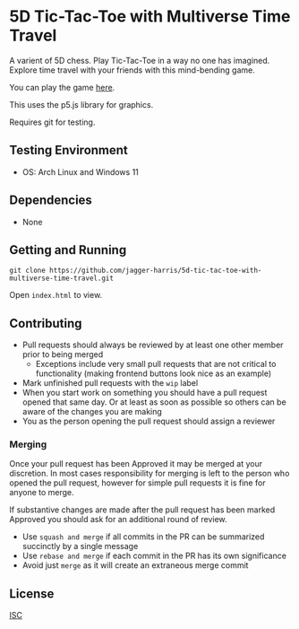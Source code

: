 # 5D Tic-Tac-Toe with Multiverse Time Travel

A varient of 5D chess. Play Tic-Tac-Toe in a way no one has imagined. Explore time travel with your friends with this mind-bending game.

You can play the game [here](https://jagger-harris.github.io/5d-tic-tac-toe-with-multiverse-time-travel/).

This uses the p5.js library for graphics.

Requires git for testing.

## Testing Environment
* OS: Arch Linux and Windows 11

## Dependencies
* None

## Getting and Running

```shell
git clone https://github.com/jagger-harris/5d-tic-tac-toe-with-multiverse-time-travel.git
```

Open `index.html` to view.

## Contributing
- Pull requests should always be reviewed by at least one other member prior to being merged
  - Exceptions include very small pull requests that are not critical to functionality (making frontend buttons look nice as an example)
- Mark unfinished pull requests with the `wip` label
- When you start work on something you should have a pull request opened that same day. Or at least as soon as possible so others can be aware of the changes you are making
- You as the person opening the pull request should assign a reviewer

### Merging
Once your pull request has been Approved it may be merged at your discretion. In most cases responsibility for merging is left to the person who opened the pull request, however for simple pull requests it is fine for anyone to merge.

If substantive changes are made after the pull request has been marked Approved you should ask for an additional round of review.

- Use `squash and merge` if all commits in the PR can be summarized succinctly by a single message
- Use `rebase and merge` if each commit in the PR has its own significance
- Avoid just `merge` as it will create an extraneous merge commit

## License
[ISC](https://choosealicense.com/licenses/isc/)
